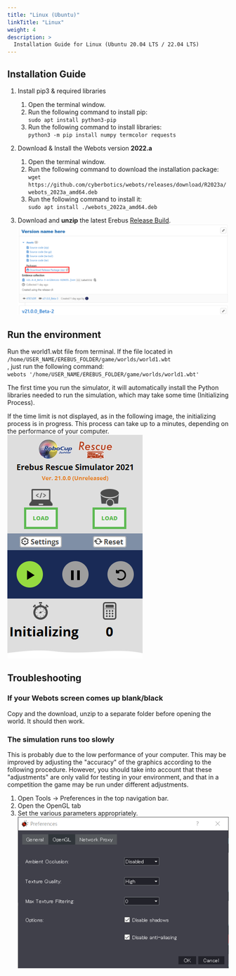 ```yaml
---
title: "Linux (Ubuntu)"
linkTitle: "Linux"
weight: 4
description: >
  Installation Guide for Linux (Ubuntu 20.04 LTS / 22.04 LTS)
---
```


## Installation Guide
1. Install pip3 & required libraries
    1. Open the terminal window.
    2. Run the following command to install pip:  
    `sudo apt install python3-pip`
    3. Run the following command to install libraries:  
    `python3 -m pip install numpy termcolor requests`

1. Download & Install the Webots version **2022.a**
    1. Open the terminal window.
    2. Run the following command to download the installation package:  
      `wget https://github.com/cyberbotics/webots/releases/download/R2023a/webots_2023a_amd64.deb`
    3. Run the following command to install it:  
      `sudo apt install ./webots_2022a_amd64.deb`

1. Download and **unzip** the latest Erebus [Release Build](https://gitlab.com/rcj-rescue-tc/erebus/erebus/-/releases).
![](download_erebus.png)

## Run the environment
Run the world1.wbt file from terminal. If the file located in `/home/USER_NAME/EREBUS_FOLDER/game/worlds/world1.wbt`  
, just run the following command:  
`webots '/home/USER_NAME/EREBUS_FOLDER/game/worlds/world1.wbt'`  

The first time you run the simulator, it will automatically install the Python libraries needed to run the simulation, which may take some time (Initializing Process).

If the time limit is not displayed, as in the following image, the initializing process is in progress. This process can take up to a minutes, depending on the performance of your computer.  
![](initializing.png)


## Troubleshooting
### If your Webots screen comes up blank/black
Copy and the download, unzip to a separate folder before opening the world. It should then work.

### The simulation runs too slowly
This is probably due to the low performance of your computer. This may be improved by adjusting the "accuracy" of the graphics according to the following procedure. However, you should take into account that these "adjustments" are only valid for testing in your environment, and that in a competition the game may be run under different adjustments.
1. Open Tools -> Preferences in the top navigation bar.
2. Open the OpenGL tab
3. Set the various parameters appropriately.
![](opengl.png)